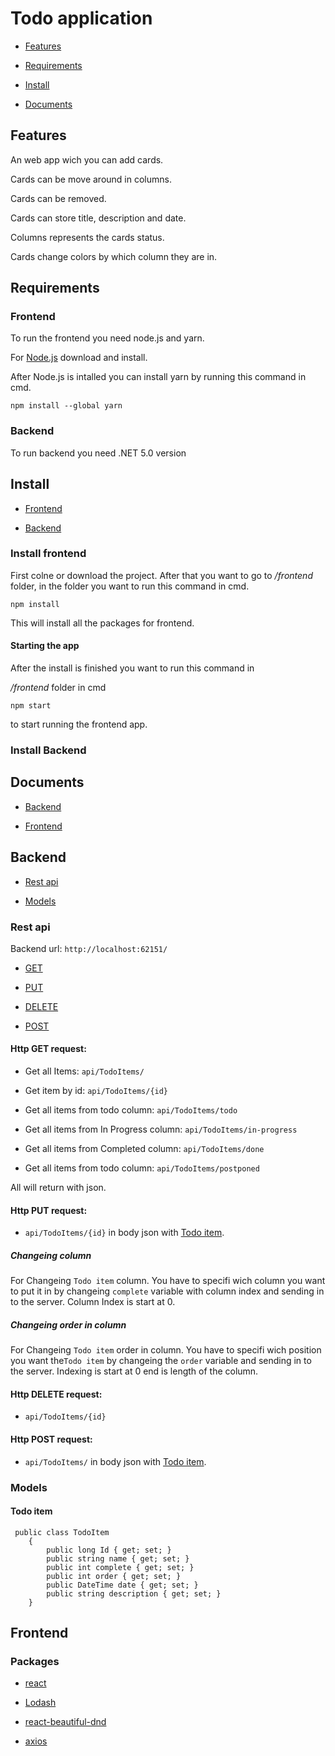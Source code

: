 # Todo application

- [Features](#features)

- [Requirements](#requirements)

- [Install](#install)

- [Documents](#documents)

## Features

An web app wich you can add cards. 

Cards can be move around in columns.

Cards can be removed.

Cards can store title, description and date.

Columns represents the cards status.

Cards change colors by which column they are in.

## Requirements

### Frontend

To run the frontend you need  node.js and yarn.

For [Node.js](https://nodejs.org/en/) download and install.

After Node.js is intalled you can install yarn by running this command in cmd.

`npm install --global yarn` 

### Backend

To run backend you need .NET 5.0 version

## Install

- [Frontend](#install-frontend)

- [Backend](#install-backend)

### Install frontend

First colne or download the project. After that you want to go to */frontend* folder, in the folder you want to run this command in cmd.

`npm install`

This will install all the packages for frontend.

#### Starting the app

After the install is finished you want to run this command in

*/frontend* folder in cmd

`npm start`

to start running the frontend app.

### Install Backend



## Documents

- [Backend](#backend)

- [Frontend](#frontend)

## Backend

- [Rest api](#rest-api)

- [Models](#models)

### Rest api

Backend url: `http://localhost:62151/`

- [GET](#http-get-request)

- [PUT](#http-put-request)

- [DELETE](#http-delete-request)

- [POST](#http-post-request)

#### Http GET request:

- Get all Items: `api/TodoItems/`

- Get item by id: `api/TodoItems/{id}` 

- Get all items from todo column: `api/TodoItems/todo`

- Get all items from In Progress column: `api/TodoItems/in-progress`

- Get all items from Completed column: `api/TodoItems/done`

- Get all items from todo column: `api/TodoItems/postponed`

All will return with json.

#### Http PUT request:

- `api/TodoItems/{id}` in body json with [Todo item](#todo-item). 

##### Changeing column

For Changeing `Todo item` column. You have to specifi wich column you want to put it in by changeing `complete` variable with column index and sending in to the server. Column Index is start at 0.

##### Changeing order in column

For Changeing `Todo item` order in column. You have to specifi wich position you want the`Todo item` by changeing the `order` variable and sending in to the server. Indexing is start at 0 end is length of the column.

#### Http DELETE request:

- `api/TodoItems/{id}`



#### Http POST request:

- `api/TodoItems/` in body json with [Todo item](#todo-item).

### Models

#### Todo item

```
 public class TodoItem
    {
        public long Id { get; set; }
        public string name { get; set; }
        public int complete { get; set; }
        public int order { get; set; }
        public DateTime date { get; set; }
        public string description { get; set; }
    }
```



## Frontend

### Packages

- [react](https://reactjs.org/)

- [Lodash](https://lodash.com/)

- [react-beautiful-dnd](https://github.com/atlassian/react-beautiful-dnd)

- [axios](https://github.com/axios/axios)

















